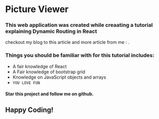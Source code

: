 # Picture Viewer

### This web application was created while creaating a tutorial explaining Dynamic Routing in React

checkout my blog to this article and more article from me :
[](https://danieldon.tech/creating-dynamic-routes-and-dynamic-route-paths-with-react/).
>>
### Things you should be familiar with for this tutorial includes:
- A fair knowledge of React
- A Fair knowledge of bootstrap grid
- Knowledge on JavaScript objects and arrays
- `YOU LOVE FUN`

#### Star this project and follow me on github.

## Happy Coding!